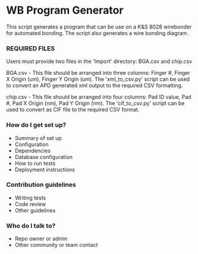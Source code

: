 # WB Program Generator #

This script generates a program that can be use on a K&S 8028 wirebonder for automated bonding.  The script also
generates a wire bonding diagram.

### REQUIRED FILES ###

Users must provide two files in the 'Import' directory: BGA.csv and chip.csv

BGA.csv - This file should be arranged into three columns: Finger #, Finger X Origin (um),
Finger Y Origin (um).  The 'xml_to_csv.py' script can be used to convert an APD generated xml output to the required
CSV formatting.

chip.csv - This file should be arranged into four columns: Pad ID value, Pad #, Pad X Origin (nm), Pad Y Origin (nm).
The 'cif_to_csv.py' script can be used to convert as CIF file to the required CSV format.

### How do I get set up? ###

* Summary of set up
* Configuration
* Dependencies
* Database configuration
* How to run tests
* Deployment instructions

### Contribution guidelines ###

* Writing tests
* Code review
* Other guidelines

### Who do I talk to? ###

* Repo owner or admin
* Other community or team contact